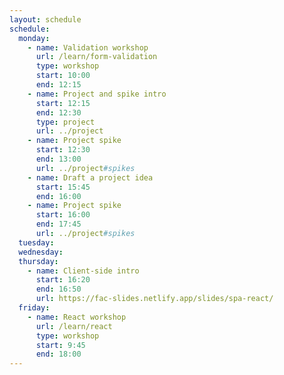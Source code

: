 ```yaml
---
layout: schedule
schedule:
  monday:
    - name: Validation workshop
      url: /learn/form-validation
      type: workshop
      start: 10:00
      end: 12:15
    - name: Project and spike intro
      start: 12:15
      end: 12:30
      type: project
      url: ../project
    - name: Project spike
      start: 12:30
      end: 13:00
      url: ../project#spikes
    - name: Draft a project idea
      start: 15:45
      end: 16:00
    - name: Project spike
      start: 16:00
      end: 17:45
      url: ../project#spikes
  tuesday:
  wednesday:
  thursday:
    - name: Client-side intro
      start: 16:20
      end: 16:50
      url: https://fac-slides.netlify.app/slides/spa-react/
  friday:
    - name: React workshop
      url: /learn/react
      type: workshop
      start: 9:45
      end: 18:00
---
```

